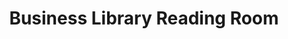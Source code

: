 ---
_date: between 1934 and 2009
derivativo_link: https://derivativo-2.library.columbia.edu/iiif/2/ldpd:341085/
dlc_link: https://dlc.library.columbia.edu/catalog/cul:pg4f4qrfxf
format: photographs
iiif_json: https://derivativo-2.library.columbia.edu/iiif/2/ldpd:341085/info.json
name: Warman, Manny, -1983
native_jpg: https://derivativo-2.library.columbia.edu/iiif/2/ldpd:341085/full/!768,768/0/native.jpg
shelf_location: Box no. Box 162, Folder no. Folder 10 (Buildings & Grounds - Morningside
  - Butler Library, School of Business), Historical Photograph Collection
subjects: Academic libraries; Reading rooms; New York (N.Y.); Butler Library
summary: View of students in the Business Library reading room located in Butler Library.
title: Business Library Reading Room
layout: photo-page
---